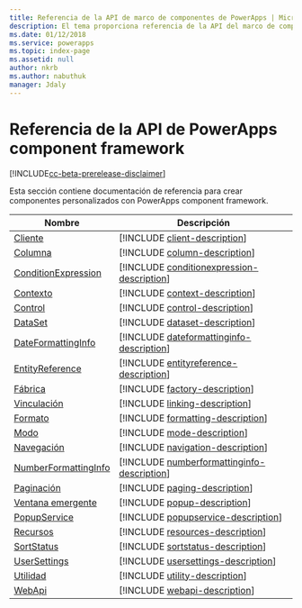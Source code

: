 ```yaml
---
title: Referencia de la API de marco de componentes de PowerApps | MicrosoftDocs
description: El tema proporciona referencia de la API del marco de componentes de PowerApps.
ms.date: 01/12/2018
ms.service: powerapps
ms.topic: index-page
ms.assetid: null
author: nkrb
ms.author: nabuthuk
manager: Jdaly
---
```

# <a name="powerapps-component-framework-api-reference"></a>Referencia de la API de PowerApps component framework

[!INCLUDE[cc-beta-prerelease-disclaimer](../../../includes/cc-beta-prerelease-disclaimer.md)]

Esta sección contiene documentación de referencia para crear componentes personalizados con PowerApps component framework.

|Nombre|Descripción|
|----|-----------|
|[Cliente](client.md)|[!INCLUDE [client-description](includes/client-description.md)]|
|[Columna](column.md)|[!INCLUDE [column-description](includes/column-description.md)]|
|[ConditionExpression](conditionexpression.md)|[!INCLUDE [conditionexpression-description](includes/conditionexpression-description.md)]|
|[Contexto](context.md)|[!INCLUDE [context-description](includes/context-description.md)]|
|[Control](control.md)|[!INCLUDE [control-description](includes/control-description.md)]|
|[DataSet](dataset.md)|[!INCLUDE [dataset-description](includes/dataset-description.md)]|
|[DateFormattingInfo](dateformattinginfo.md)|[!INCLUDE [dateformattinginfo-description](includes/dateformattinginfo-description.md)]|
|[EntityReference](entityreference.md)|[!INCLUDE [entityreference-description](includes/entityreference-description.md)]|
|[Fábrica](factory.md)|[!INCLUDE [factory-description](includes/factory-description.md)]|
|[Vinculación](linking.md)|[!INCLUDE [linking-description](includes/linking-description.md)]|
|[Formato](formatting.md)|[!INCLUDE [formatting-description](includes/formatting-description.md)]|
|[Modo](mode.md)|[!INCLUDE [mode-description](includes/mode-description.md)]|
|[Navegación](navigation.md)|[!INCLUDE [navigation-description](includes/navigation-description.md)]|
|[NumberFormattingInfo](numberformattinginfo.md)|[!INCLUDE [numberformattinginfo-description](includes/numberformattinginfo-description.md)]|
|[Paginación](paging.md)|[!INCLUDE [paging-description](includes/paging-description.md)]|
|[Ventana emergente](popup.md)|[!INCLUDE [popup-description](includes/popup-description.md)]|
|[PopupService](popupservice.md)|[!INCLUDE [popupservice-description](includes/popupservice-description.md)]|
|[Recursos](resources.md)|[!INCLUDE [resources-description](includes/resources-description.md)]|
|[SortStatus](sortstatus.md)|[!INCLUDE [sortstatus-description](includes/sortstatus-description.md)]|
|[UserSettings](usersettings.md)|[!INCLUDE [usersettings-description](includes/usersettings-description.md)]|
|[Utilidad](utility.md)|[!INCLUDE [utility-description](includes/utility-description.md)]|
|[WebApi](webapi.md)|[!INCLUDE [webapi-description](includes/webapi-description.md)]|
